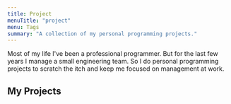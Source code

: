 ```yaml
---
title: Project
menuTitle: "project"
menu: Tags
summary: "A collection of my personal programming projects."
---
```


Most of my life I've been a professional programmer. But for the last few years I manage a small engineering team. So I do personal programming projects to scratch the itch and keep me focused on management at work.

<!--more-->

## My Projects